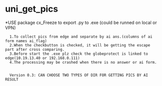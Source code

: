 # uni_get_pics

*USE package cx_Freeze to export .py to .exe (could be runned on local or VPN)

      1.To collect pics from edge and separate by ai ans.(columns of ai form names ai_flag)
      2.When the checkbutton is checked, it will be getting the escape part after cross comparing.
      3.Before start the .exe plz check the globeprotect is linked to edge(10.19.13.40 or 192.168.0.111)
      4.The processing may be crashed when there is no answer or ai form.


      Version 0.3: CAN CHOOSE TWO TYPES OF DIR FOR GETTING PICS BY AI RESULT
